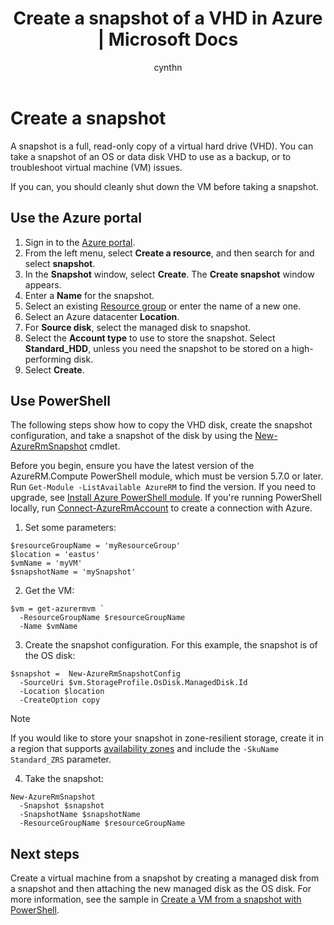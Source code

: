 ﻿---
title: Create a snapshot of a VHD in Azure | Microsoft Docs
description: Learn how to create a copy of an Azure VM to use as a back up or for troubleshooting issues.
documentationcenter: ''
author: cynthn
manager: jeconnoc
editor: ''
tags: azure-resource-manager

ms.assetid: 15eb778e-fc07-45ef-bdc8-9090193a6d20
ms.service: virtual-machines-windows
ms.workload: infrastructure-services
ms.tgt_pltfrm: vm-windows
ms.devlang: na
ms.topic: article
ms.date: 10/08/2018
ms.author: cynthn

---
# Create a snapshot

A snapshot is a full, read-only copy of a virtual hard drive (VHD). You can take a snapshot of an OS or data disk VHD to use as a backup, or to troubleshoot virtual machine (VM) issues.

If you can, you should cleanly shut down the VM before taking a snapshot.

## Use the Azure portal 

1. Sign in to the [Azure portal](https://portal.azure.com).
2. From the left menu, select **Create a resource**, and then search for and select **snapshot**.
3. In the **Snapshot** window, select **Create**. The **Create snapshot** window appears.
4. Enter a **Name** for the snapshot.
5. Select an existing [Resource group](../../azure-resource-manager/resource-group-overview.md#resource-groups) or enter the name of a new one. 
6. Select an Azure datacenter **Location**.  
7. For **Source disk**, select the managed disk to snapshot.
8. Select the **Account type** to use to store the snapshot. Select **Standard_HDD**, unless you need the snapshot to be stored on a high-performing disk.
9. Select **Create**.

## Use PowerShell

The following steps show how to copy the VHD disk, create the snapshot configuration, and take a snapshot of the disk by using the [New-AzureRmSnapshot](/powershell/module/azurerm.compute/new-azurermsnapshot) cmdlet. 

Before you begin, ensure you have the latest version of the AzureRM.Compute PowerShell module, which must be version 5.7.0 or later. Run `Get-Module -ListAvailable AzureRM` to find the version. If you need to upgrade, see [Install Azure PowerShell module](/powershell/azure/install-azurerm-ps). If you're running PowerShell locally, run [Connect-AzureRmAccount](https://docs.microsoft.com/powershell/module/azurerm.profile/connect-azurermaccount) to create a connection with Azure.

1. Set some parameters: 

 ```azurepowershell-interactive
$resourceGroupName = 'myResourceGroup' 
$location = 'eastus' 
$vmName = 'myVM'
$snapshotName = 'mySnapshot'  
```

2. Get the VM:

 ```azurepowershell-interactive
$vm = get-azurermvm `
   -ResourceGroupName $resourceGroupName 
   -Name $vmName
```

3. Create the snapshot configuration. For this example, the snapshot is of the OS disk:

 ```azurepowershell-interactive
$snapshot =  New-AzureRmSnapshotConfig 
   -SourceUri $vm.StorageProfile.OsDisk.ManagedDisk.Id 
   -Location $location 
   -CreateOption copy
```
   
   > [!NOTE]
   > If you would like to store your snapshot in zone-resilient storage, create it in a region that supports [availability zones](../../availability-zones/az-overview.md) and include the `-SkuName Standard_ZRS` parameter.   
   
4. Take the snapshot:

 ```azurepowershell-interactive
New-AzureRmSnapshot 
   -Snapshot $snapshot 
   -SnapshotName $snapshotName 
   -ResourceGroupName $resourceGroupName 
```


## Next steps

Create a virtual machine from a snapshot by creating a managed disk from a snapshot and then attaching the new managed disk as the OS disk. For more information, see the sample in [Create a VM from a snapshot with PowerShell](./../scripts/virtual-machines-windows-powershell-sample-create-vm-from-snapshot.md?toc=%2fpowershell%2fmodule%2ftoc.json).

